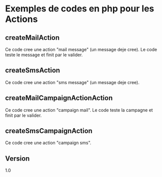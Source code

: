 Exemples de codes en php pour les Actions
==

createMailAction
--

Ce code cree une action "mail message" (un message deje cree). Le code teste le message et finit par le valider.

createSmsAction
--

Ce code cree une action "sms message" (un message deje cree).

createMailCampaignActionAction
--

Ce code cree une action "campaign mail". Le code teste la campagne et finit par le valider.

createSmsCampaignAction
--

Ce code cree une action "campaign sms".


Version
--

1.0
